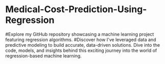 # Medical-Cost-Prediction-Using-Regression
#Explore my GitHub repository showcasing a machine learning project featuring regression algorithms. 
#Discover how I've leveraged data and predictive modeling to build accurate, data-driven solutions. Dive into the code, models, and insights behind this exciting journey into the world of regression-based machine learning.
